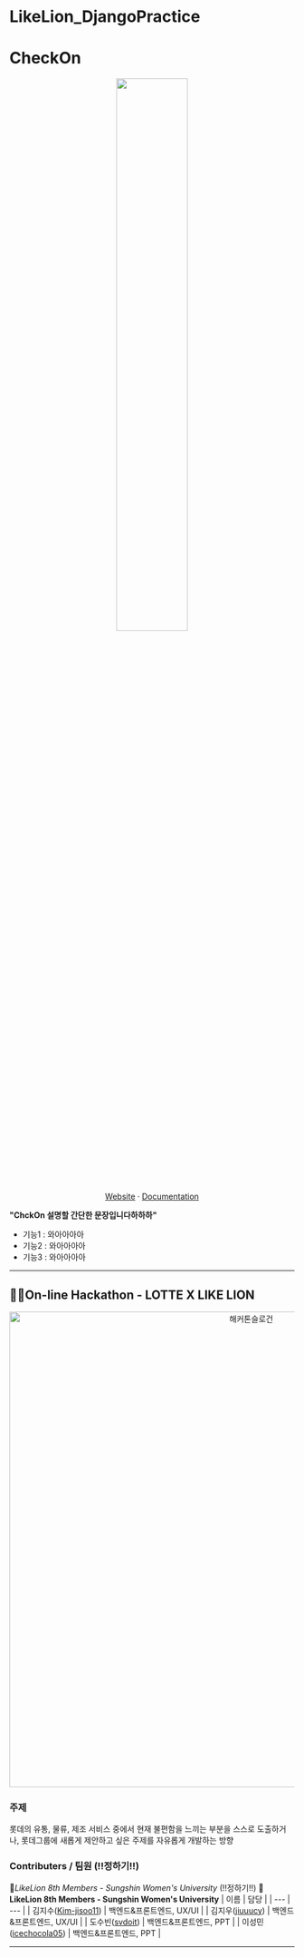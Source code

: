 # LikeLion_DjangoPractice

# CheckOn

<p align="center">
<img src="https://user-images.githubusercontent.com/46602793/96825701-b9bb1080-146c-11eb-99d9-dd3cfe57caf6.png" width="50%">
</p>

<p align="center">
  <a href="https://www.sungshin.ac.kr/sites/main_kor/main.jsp">Website</a>
  ·
  <a href="https://drive.google.com/file/d/1u6kN9E-QRZh2bl-Rcmqq59K7-ks2JAwc/view?usp=sharing">Documentation</a>
</p>  
   
   
   
**"ChckOn 설명할 간단한 문장입니다하하하"**  
- 기능1 : 와아아아아
- 기능2 : 와아아아아
- 기능3 : 와아아아아

***

## 👩‍💻On-line Hackathon - LOTTE X LIKE LION
<p align="center">
<img width="839" alt="해커톤슬로건" src="https://user-images.githubusercontent.com/46602793/96824481-e6b9f400-1469-11eb-8438-06d3f5f282b9.png" width="30%">
</p>

### 주제
롯데의 유통, 물류, 제조 서비스 중에서 현재 불편함을 느끼는 부분을 스스로 도출하거나, 롯데그룹에 새롭게 제안하고 싶은 주제를 자유롭게 개발하는 방향

### Contributers / 팀원 (!!정하기!!)
🦁*LikeLion 8th Members - Sungshin Women's University*  (!!정하기!!)
🦁**LikeLion 8th Members - Sungshin Women's University**
| 이름 | 담당 |
| --- | --- |
| 김지수([Kim-jisoo11](https://github.com/Kim-jisoo11)) | 백엔드&프론트엔드, UX/UI |
| 김지우([jiuuucy](https://github.com/jiuuucy)) | 백엔드&프론트엔드, UX/UI |
| 도수빈([svdoit](https://github.com/svdoit)) | 백엔드&프론트엔드, PPT |
| 이성민([icechocola05](https://github.com/icechocola05)) | 백엔드&프론트엔드, PPT |

***

## 



